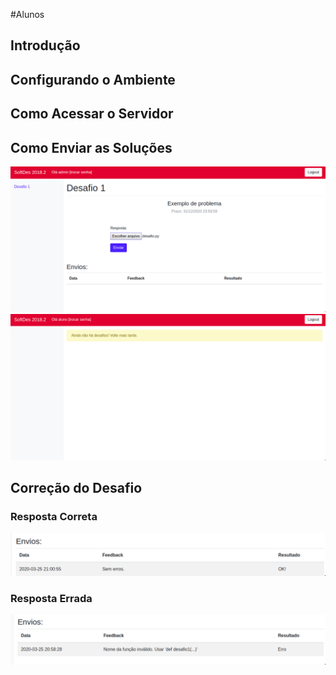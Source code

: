 #Alunos

## Introdução

## Configurando o Ambiente

## Como Acessar o Servidor

## Como Enviar as Soluções
![Servidor do desafio](img/seleciona_projeto.png)
![Sem desafio](img/sem_desafio.png)

## Correção do Desafio

### Resposta Correta
![Resposta correta](img/resposta_correta.png)
### Resposta Errada
![Resposta errada](img/resposta_errada.png)
